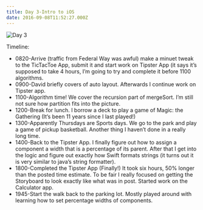 ```yaml
---
title: Day 3-Intro to iOS
date: 2016-09-08T11:52:27.000Z
---
```

![Day 3](/img/blog/day3.jpg)

Timeline:
* 0820-Arrive (traffic from Federal Way was awful) make a minuet tweak to the TicTacToe App, submit it and start work on Tipster App (it says it’s supposed to take 4 hours, I’m going to try and complete it before 1100 algorithms.
* 0900-David briefly covers of auto layout. Afterwards I continue work on Tipster app.
* 1100-Algorithm time! We cover the recursion part of mergeSort.  I’m still not sure how partition fits into the picture.
* 1200-Break for lunch.  I borrow a deck to play a game of Magic: the Gathering (It’s been 11 years since I last played!)
* 1300-Apparently Thursdays are Sports days.  We go to the park and play a game of pickup basketball.  Another thing I haven’t done in a really long time.
* 1400-Back to the Tipster App.  I finally figure out how to assign a component a width that is a percentage of its parent.  After that I get into the logic and figure out exactly how Swift formats strings (it turns out it is very similar to java’s string formatter).
* 1800-Completed the Tipster App (Finally!)  It took six hours, 50% longer than the posted time estimate. To be fair I really focused on getting the Storyboard to look exactly like what was in post.  Started work on the Calculator app.
* 1945-Start the walk back to the parking lot.  Mostly played around with learning how to set percentage widths of components.
